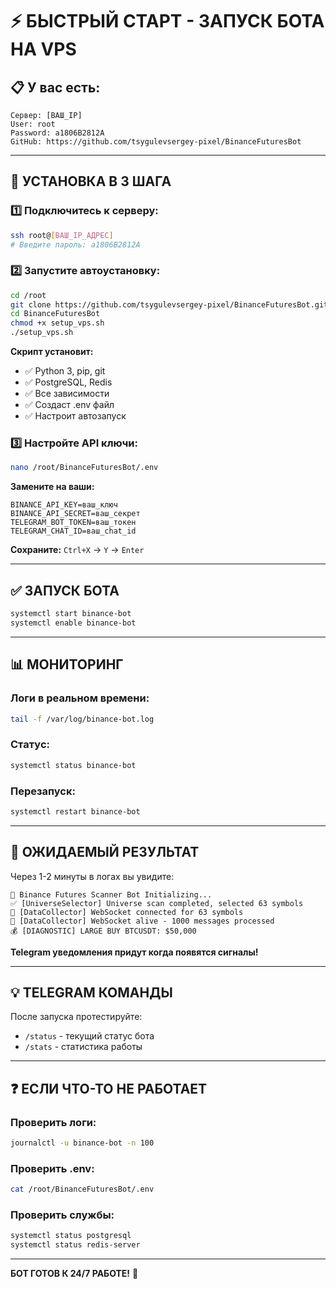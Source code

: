 # ⚡ БЫСТРЫЙ СТАРТ - ЗАПУСК БОТА НА VPS

## 📋 У вас есть:
```
Сервер: [ВАШ_IP]
User: root
Password: a1806B2812A
GitHub: https://github.com/tsygulevsergey-pixel/BinanceFuturesBot
```

---

## 🚀 УСТАНОВКА В 3 ШАГА

### 1️⃣ Подключитесь к серверу:
```bash
ssh root@[ВАШ_IP_АДРЕС]
# Введите пароль: a1806B2812A
```

### 2️⃣ Запустите автоустановку:
```bash
cd /root
git clone https://github.com/tsygulevsergey-pixel/BinanceFuturesBot.git
cd BinanceFuturesBot
chmod +x setup_vps.sh
./setup_vps.sh
```

**Скрипт установит:**
- ✅ Python 3, pip, git
- ✅ PostgreSQL, Redis
- ✅ Все зависимости
- ✅ Создаст .env файл
- ✅ Настроит автозапуск

### 3️⃣ Настройте API ключи:
```bash
nano /root/BinanceFuturesBot/.env
```

**Замените на ваши:**
```env
BINANCE_API_KEY=ваш_ключ
BINANCE_API_SECRET=ваш_секрет
TELEGRAM_BOT_TOKEN=ваш_токен
TELEGRAM_CHAT_ID=ваш_chat_id
```

**Сохраните:** `Ctrl+X` → `Y` → `Enter`

---

## ✅ ЗАПУСК БОТА

```bash
systemctl start binance-bot
systemctl enable binance-bot
```

---

## 📊 МОНИТОРИНГ

### Логи в реальном времени:
```bash
tail -f /var/log/binance-bot.log
```

### Статус:
```bash
systemctl status binance-bot
```

### Перезапуск:
```bash
systemctl restart binance-bot
```

---

## 🎯 ОЖИДАЕМЫЙ РЕЗУЛЬТАТ

Через 1-2 минуты в логах вы увидите:
```
🚀 Binance Futures Scanner Bot Initializing...
✅ [UniverseSelector] Universe scan completed, selected 63 symbols
🔌 [DataCollector] WebSocket connected for 63 symbols
💓 [DataCollector] WebSocket alive - 1000 messages processed
💰 [DIAGNOSTIC] LARGE BUY BTCUSDT: $50,000
```

**Telegram уведомления придут когда появятся сигналы!**

---

## 💡 TELEGRAM КОМАНДЫ

После запуска протестируйте:
- `/status` - текущий статус бота
- `/stats` - статистика работы

---

## ❓ ЕСЛИ ЧТО-ТО НЕ РАБОТАЕТ

### Проверить логи:
```bash
journalctl -u binance-bot -n 100
```

### Проверить .env:
```bash
cat /root/BinanceFuturesBot/.env
```

### Проверить службы:
```bash
systemctl status postgresql
systemctl status redis-server
```

---

**БОТ ГОТОВ К 24/7 РАБОТЕ!** 🚀
